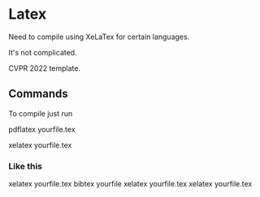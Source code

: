 # Latex

Need to compile using XeLaTex for certain languages.

It's not complicated.

CVPR 2022 template.

## Commands

To compile just run

pdflatex yourfile.tex

xelatex yourfile.tex

### Like this

xelatex yourfile.tex
bibtex yourfile
xelatex yourfile.tex
xelatex yourfile.tex